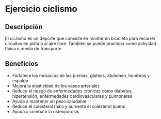 # Ejercicio ciclismo

## Descripción
El ciclismo es un deporte que consiste en montar en bicicleta para recorrer circuitos en pista o al aire libre. También se puede practicar como actividad física o medio de transporte. 

## Beneficios
- Fortalece los músculos de las piernas, glúteos, abdomen, hombros y espalda
- Mejora la elasticidad de los vasos arteriales
- Reduce el riesgo de enfermedades crónicas como diabetes, hipertensión, enfermedades cardiovasculares y pulmonares
- Ayuda a mantener un peso saludable
- Reduce el colesterol malo y aumenta el colesterol bueno
- Ayuda a combatir la osteoporosis
